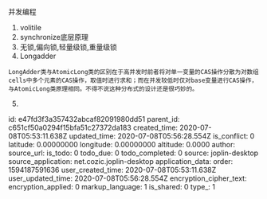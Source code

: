 并发编程

1. volitile
2. synchronize底层原理
3. 无锁,偏向锁,轻量级锁,重量级锁
4. Longadder
```
LongAdder类与AtomicLong类的区别在于高并发时前者将对单一变量的CAS操作分散为对数组cells中多个元素的CAS操作，取值时进行求和；而在并发较低时仅对base变量进行CAS操作，与AtomicLong类原理相同。不得不说这种分布式的设计还是很巧妙的。
```
5. 

id: e47fd3f3a357432abcaf82091980dd51
parent_id: c651cf50a0294f15bfa51c27372da183
created_time: 2020-07-08T05:53:11.638Z
updated_time: 2020-07-08T05:56:28.554Z
is_conflict: 0
latitude: 0.00000000
longitude: 0.00000000
altitude: 0.0000
author: 
source_url: 
is_todo: 0
todo_due: 0
todo_completed: 0
source: joplin-desktop
source_application: net.cozic.joplin-desktop
application_data: 
order: 1594187591636
user_created_time: 2020-07-08T05:53:11.638Z
user_updated_time: 2020-07-08T05:56:28.554Z
encryption_cipher_text: 
encryption_applied: 0
markup_language: 1
is_shared: 0
type_: 1